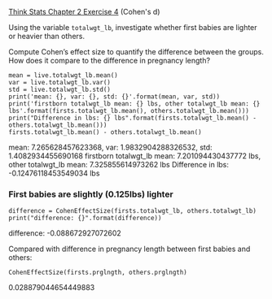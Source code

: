 [Think Stats Chapter 2 Exercise 4](http://greenteapress.com/thinkstats2/html/thinkstats2003.html#toc24) (Cohen's d)

Using the variable `totalwgt_lb`, investigate whether first babies are lighter or heavier than others.

Compute Cohen’s effect size to quantify the difference between the groups. How does it compare to the difference in pregnancy length?

    mean = live.totalwgt_lb.mean()
    var = live.totalwgt_lb.var()
    std = live.totalwgt_lb.std()
    print('mean: {}, var: {}, std: {}'.format(mean, var, std))
    print('firstborn totalwgt_lb mean: {} lbs, other totalwgt_lb mean: {} lbs'.format(firsts.totalwgt_lb.mean(), others.totalwgt_lb.mean()))
    print("Difference in lbs: {} lbs".format(firsts.totalwgt_lb.mean() - others.totalwgt_lb.mean()))
    firsts.totalwgt_lb.mean() - others.totalwgt_lb.mean()

mean: 7.265628457623368, var: 1.9832904288326532, std: 1.4082934455690168
firstborn totalwgt_lb mean: 7.201094430437772 lbs, other totalwgt_lb mean: 7.325855614973262 lbs
Difference in lbs: -0.12476118453549034 lbs

### First babies are slightly (0.125lbs) lighter

    difference = CohenEffectSize(firsts.totalwgt_lb, others.totalwgt_lb) 
    print("difference: {}".format(difference))
difference: -0.088672927072602

Compared with difference in pregnancy length between first babies and others:

    CohenEffectSize(firsts.prglngth, others.prglngth)
    
0.028879044654449883

